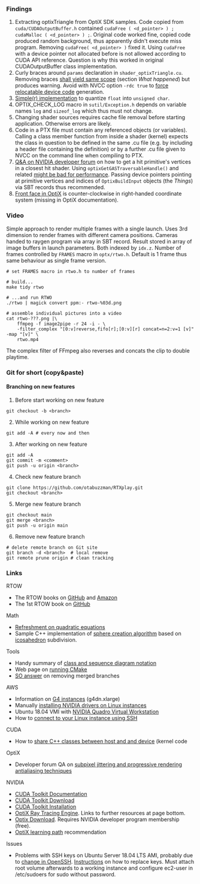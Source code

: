 ### Findings
1. Extracting optixTriangle from OptiX SDK samples. Code copied from `cuda/CUDAOutputBuffer.h` contained `cudaFree ( <d_pointer> ) ; cudaMalloc ( <d_pointer> ) ;`. Original code worked fine, copied code produced random background, thus apparently didn't execute miss program. Removing `cudaFree( <d_pointer> )` fixed it. Using `cudaFree` with a device pointer not allocated before is not allowed according to CUDA API reference. Question is why this worked in original CUDAOutputBuffer class implementation.
2. Curly braces around `params` declaration in `shader_optixTriangle.cu`. Removing braces [shall yield same scope](https://vladonsoftware.wordpress.com/2019/02/25/c-when-the-curly-braces-really-matter/) (section *What happened*) but produces warning. Avoid with NVCC option `-rdc true` to [force relocatable device code](https://forums.developer.nvidia.com/t/warning-extern-declaration-of-the-entity-xxxx-is-treated-as-a-static-definition/69887) generation.
3. [Simple(r) implementation](https://zeux.io/2010/12/14/quantizing-floats/) to quantize `float` into `unsigned char`.
4. OPTIX_CHECK_LOG macro in `sutil/Exception.h` depends on variable names `log` and `sizeof_log` which thus must not change.
5. Changing shader sources requires cache file removal before starting application. Otherwise errors are likely.
6. Code in a PTX file must contain any referenced objects (or variables). Calling a class member function from inside a shader (kernel) expects the class in question to be defined in the same .cu file (e.g. by including a header file containing the definition) or by a further .cu file given to NVCC on the command line when compiling to PTX.
7. [Q&A on NVIDIA developer forum](https://forums.developer.nvidia.com/t/intersection-point/81612/7) on how to get a hit primitive's vertices in a closest hit shader. Using `optixGetGASTraversableHandle()` and related [might be bad for performance](https://raytracing-docs.nvidia.com/optix7/guide/index.html#device_side_functions#vertex-random-access). Passing device pointers pointing at primitive vertices and indices of `OptixBuildInput` objects (the *Things*) via SBT records thus recommended.
8. [Front face in OptiX](https://forums.developer.nvidia.com/t/optix-triangle-hit-face/83511) is counter-clockwise in right-handed coordinate system (missing in OptiX documentation).

### Video
Simple approach to render multiple frames with a single launch. Uses 3rd dimension to render frames with different camera positions. Cameras handed to raygen program via array in SBT record. Result stored in array of image buffers in launch parameters. Both indexed by `idx.z`. Number of frames controlled by `FRAMES` macro in `optx/rtwo.h`. Default is 1 frame thus same behaviour as single frame version.
```
# set FRAMES macro in rtwo.h to number of frames

# build...
make tidy rtwo

# ...and run RTWO
./rtwo | magick convert ppm:- rtwo-%03d.png

# assemble individual pictures into a video
cat rtwo-???.png |\
	ffmpeg -f image2pipe -r 24 -i - \
	-filter_complex "[0:v]reverse,fifo[r];[0:v][r] concat=n=2:v=1 [v]" -map "[v]" \
	rtwo.mp4
```
The complex filter of FFmpeg also reverses and concats the clip to double playtime.

### Git for short (copy&paste)

#### Branching on new features

1. Before start working on new feature
```
git checkout -b <branch>
```
2. While working on new feature
```
git add -A # every now and then
```
3. After working on new feature
```
git add -A
git commit -m <comment>
git push -u origin <branch>
```
4. Check new feature branch
```
git clone https://github.com/otabuzzman/RTXplay.git
git checkout <branch>
```
5. Merge new feature branch
```
git checkout main
git merge <branch>
git push -u origin main
```
6. Remove new feature branch
```
# delete remote branch on Git site
git branch -d <branch>  # local remove
git remote prune origin # clean tracking
```

### Links
RTOW
- The RTOW books on [GitHub](https://github.com/RayTracing/raytracing.github.io) and [Amazon](https://www.amazon.de/gp/product/B0785N5QTC/ref=series_rw_dp_sw)
- The 1st RTOW book on [GitHub](https://raytracing.github.io/books/RayTracingInOneWeekend.html)

Math
- [Refreshment on quadratic equations](http://viclw17.github.io/2018/07/16/raytracing-ray-sphere-intersection/)
- Sample C++ implementation of [sphere creation algorithm](http://paulbourke.net/geometry/platonic/sphere.cpp) based on [icosahedron](https://rechneronline.de/pi/icosahedron.php) subdivision.

Tools
- Handy summary of [class and sequence diagram notation](http://umich.edu/~eecs381/handouts/UMLNotationSummary.pdf)
- Web page on [running CMake](https://cmake.org/runningcmake/)
- [SO answer](https://stackoverflow.com/questions/6127328/how-can-i-delete-all-git-branches-which-have-been-merged?answertab=active#tab-top) on removing merged branches

AWS
- Information on [G4 instances](https://aws.amazon.com/de/ec2/instance-types/g4/) (g4dn.xlarge)
- Manually [installing NVIDIA drivers on Linux instances](https://docs.aws.amazon.com/AWSEC2/latest/UserGuide/install-nvidia-driver.html#public-nvidia-driver)
- Ubuntu 18.04 VMI with [NVIDIA Quadro Virtual Workstation](https://aws.amazon.com/marketplace/pp/B07YV3B14W?qid=1607366456238&sr=0-3&ref_=srh_res_product_title)
- How to [connect to your Linux instance using SSH](https://docs.aws.amazon.com/AWSEC2/latest/UserGuide/AccessingInstancesLinux.html)

CUDA
- How to [share C++ classes between host and and device](https://stackoverflow.com/questions/39006348/accessing-class-data-members-from-within-cuda-kernel-how-to-design-proper-host) (kernel code

OptiX
- Developer forum QA on [subpixel jittering and progressive rendering antialiasing techniques](https://forums.developer.nvidia.com/t/anti-aliased-image/48255)

NVIDIA
- [CUDA Toolkit Documentation](https://docs.nvidia.com/cuda/index.html)
- [CUDA Toolkit Download](https://developer.nvidia.com/cuda-downloads)
- [CUDA Toolkit Installation](https://docs.nvidia.com/cuda/cuda-installation-guide-linux/index.html)
- [OptiX Ray Tracing Engine](https://developer.nvidia.com/optix). Links to further resources at page bottom.
- [Optix Download](https://developer.nvidia.com/designworks/optix/download). Requires NVIDIA developer program membership (free).
- [OptiX learning path](https://forums.developer.nvidia.com/t/tutorials-webcasts/30022) recommendation

Issues
- Problems with SSH keys on Ubuntu Server 18.04 LTS AMI, probably due to [change in OpenSSH](https://sjsadowski.com/invalid-format-ssh-key/). [Instructions](https://aws.amazon.com/de/premiumsupport/knowledge-center/user-data-replace-key-pair-ec2/) on how to replace keys. Must attach root volume afterwards to a working instance and configure ec2-user in /etc/sudoers for sudo without password.
